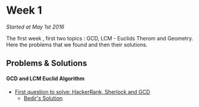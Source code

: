 # Week 1
<em>Started at May 1st 2016</em>

The first week , first two topics : GCD, LCM - Euclids Therom and Geometry. Here the problems that we found and then their solutions.

## Problems & Solutions
#### GCD and LCM Euclid Algorithm
- [First question to solve: HackerRank, Sherlock and GCD](https://www.hackerrank.com/challenges/sherlock-and-gcd?h_r=internal-search)
  - [Bedir's Solution]()
    

